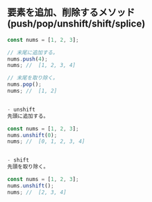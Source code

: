 ## 要素を追加、削除するメソッド(push/pop/unshift/shift/splice)
```javascript
const nums = [1, 2, 3];

// 末尾に追加する。
nums.push(4);
nums; //  [1, 2, 3, 4]

// 末尾を取り除く。
nums.pop();
nums; //  [1, 2]


- unshift
先頭に追加する。

const nums = [1, 2, 3];
nums.unshift(0);
nums; //  [0, 1, 2, 3, 4]


- shift
先頭を取り除く。

const nums = [1, 2, 3];
nums.unshift();
nums; //  [2, 3, 4]
```
